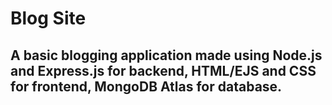 # Blog Site
## A basic blogging application made using Node.js and Express.js for backend, HTML/EJS and CSS for frontend, MongoDB Atlas for database.
